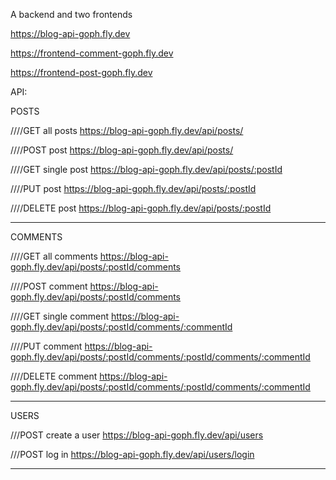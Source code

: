 A backend and two frontends

https://blog-api-goph.fly.dev 

https://frontend-comment-goph.fly.dev

https://frontend-post-goph.fly.dev 

API:

POSTS

////GET all posts
https://blog-api-goph.fly.dev/api/posts/

////POST post
https://blog-api-goph.fly.dev/api/posts/

////GET single post
https://blog-api-goph.fly.dev/api/posts/:postId

////PUT post
https://blog-api-goph.fly.dev/api/posts/:postId

////DELETE post
https://blog-api-goph.fly.dev/api/posts/:postId

----------

COMMENTS

////GET all comments
https://blog-api-goph.fly.dev/api/posts/:postId/comments

////POST comment
https://blog-api-goph.fly.dev/api/posts/:postId/comments

////GET single comment
https://blog-api-goph.fly.dev/api/posts/:postId/comments/:commentId

////PUT comment
https://blog-api-goph.fly.dev/api/posts/:postId/comments/:postId/comments/:commentId

////DELETE comment
https://blog-api-goph.fly.dev/api/posts/:postId/comments/:postId/comments/:commentId

----------

USERS

///POST create a user
https://blog-api-goph.fly.dev/api/users

///POST log in
https://blog-api-goph.fly.dev/api/users/login

----------
